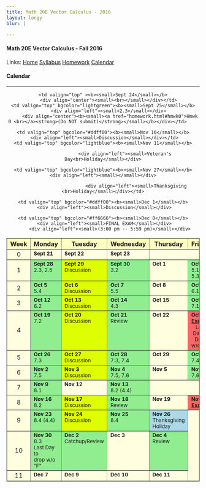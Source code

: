 ```yaml
---
title: Math 20E Vector Calculus - 2016
layout: longy
blur: |

---  
```

#### Math 20E Vector Calculus - Fall 2016  
  Links: [Home][math20eHome]    [Syllabus][math20eSyl]    [Homework][math20eHW]    [Calendar][math20eCal]
    
   [math20eHome]:http://thanghuynh.org/teaching/math20e_f16.html
   [math20eSyl]:http://thanghuynh.org/teaching/math20e_f16_syllabus.html  
   [math20eHW]:http://thanghuynh.org/teaching/math20e_f16_hw.html  
   [math20eCal]:http://thanghuynh.org/teaching/math20e_f16_cal.html  

#### Calendar    
---  


<center>           
<table bgcolor="#ffffe0" cellpadding="5" cellspacing="0" border="1">
<tbody>

<tr bgcolor="#ffffc0">
    <th width="10%">Week</th>
    <th width="18%">Monday</th>
    <th width="18%">Tuesday</th>
    <th width="18%">Wednesday</th>
    <th width="18%">Thursday</th>
    <th width="18%">Friday</th>
</tr>

<tr>
    <td align="center">0<br></td>
    <td valign="top" ><b><small>Sept 21</small></b>                <div align="left"><small></small></div>                </td>
    <td valign="top" ><b><small>Sept 22</small></b> <div align="left"><small></small></div>
</td>
    <td valign="top" ><b><small>Sept 23</small></b><div align="left"><small></small></div>
                	        <div align="center"><b><small></strong></small></b></div>
                	        </td>
    
    <td valign="top" ><b><small>Sept 24</small></b>
        <div align="center"><small><br></small></div></td>
    <td valign="top" bgcolor="lightgreen"><b><small>Sept 25</small></b>
        <div align="left"><small>2.3</small></div>
         <div align="center"><b><small><a href="homework.html#hmwk0">Hmwk 0 <br></a><strong>(Do NOT submit)</strong></small></b></div></td>    
</tr>

<tr>
    <td align="center">1<br></td>
    <td valign="top" bgcolor="lightgreen"><b><small>Sept 28</small></b>                <div align="left"><small>2.3, 2.5</small></div>        
        </td>
    <td valign="top" bgcolor="#ddff00"><b><small>Sept 29</small></b> <div align="left"><small>Discussion</small></div>
</td>
    <td valign="top" bgcolor="lightgreen"><b><small>Sept 30</small></b><div align="left"><small>3.2</small></div>                	       
    </td>
    <td valign="top" ><b><small>Oct 1</small></b>
        <div align="center"><small><br></small></div></td>
    <td valign="top" bgcolor="lightgreen"><b><small>Oct 2</small></b>
        <div align="left"><small>5.1-5.3</small></div>
</td>
        </td>
</tr>

<tr>
    <td align="center">2<br></td>
    <td valign="top" bgcolor="lightgreen"><b><small>Oct 5</small></b>
        <div align="left"><small>5.4</small></div></td>
	<td valign="top" bgcolor="#ddff00"><b><small>Oct 6</small></b>
		 <div align="left"><small>Discussion</small></div> 
</td>
    <td valign="top" bgcolor="lightgreen"><b><small>Oct 7</small></b>
        <div align="left"><small>5.5</small></div>	      
    <td valign="top" ><b><small>Oct 8</small></b>
		<div align="left"><small></small></div></td>
    <td valign="top" bgcolor="lightgreen"><b><small>Oct 9</small></b>
        <div align="left"><small>6.1</small></div></td>
</tr>

<tr>
    <td align="center">3<br></td>
    <td valign="top" bgcolor="lightgreen"><b><small>Oct 12</small></b>
        <div align="left"><small>6.2</small></div></td>
	<td valign="top" bgcolor="#ddff00"><b><small>Oct 13</small></b>
	 <div align="left"><small>Discussion</small></div></td>
    <td valign="top" bgcolor="lightgreen"><b><small>Oct 14</small></b>
        <div align="left"><small>4.3</small></div>	       </td>
    <td valign="top" ><b><small>Oct 15</small></b>
		<div align="left"><small></small></div></td>
    <td valign="top" bgcolor="lightgreen"><b><small>Oct 16</small></b>
        <div align="left"><small>7.1</small></div></td>
</tr>

<tr>
    <td align="center">4<br></td>
    <td valign="top" bgcolor="lightgreen"><b><small>Oct 19</small></b>
        <div align="left"><small>7.2</small></div></td>
	<td valign="top" bgcolor="#ddff00"><b><small>Oct 20</small></b> 
	 <div align="left"><small>Discussion</small></div></td>
    <td valign="top" bgcolor="lightgreen"><b><small>Oct 21</small></b>
        <div align="left"><small>Review</small></div>	       </td>
    <td valign="top" ><b><small>Oct 22</small></b>
		<div align="left"><small></small></div></td>
    <td valign="top" bgcolor="#ff6666"><b><small>Oct 23</small></b>
        <div align="center"><small><a href="homework.html#exam1"><strong>Exam 1</strong></a></small></div>
            <div align="center"><small>Last Day to<br>Drop w/o 'W'</small></div>
</td>
</tr>

<tr>
    <td align="center">5<br></td>
    <td valign="top" bgcolor="lightgreen"><b><small>Oct 26</small></b>
        <div align="left"><small>7.3</small></div></td>
	<td valign="top" bgcolor="#ddff00"><b><small>Oct 27</small></b>
	 <div align="left"><small>Discussion</small></div></td>
    <td valign="top" bgcolor="lightgreen"><b><small>Oct 28</small></b>
<div align="left"><small>7.3, 7.4</small></div></td>	       </td>
	<td valign="top" ><b><small>Oct 29</small></b>
		<div align="left"><small></small></div></td>
    <td valign="top" bgcolor="lightgreen"><b><small>Oct 30</small></b>
        <div align="center"><b><small></small></b></div>
        <div align="left"><small>7.4</small></div></td>
</td>
</tr>

<tr>
    <td align="center">6<br></td>
    <td valign="top" bgcolor="lightgreen"><b><small>Nov 2</small></b>
        <div align="left"><small>7.5</small></div></td>
	<td valign="top" bgcolor="#ddff00"><b><small>Nov 3</small></b> 
	 <div align="left"><small>Discussion</small></div>
	       <!--div align="center"><b><small><a href="homework.html#hmwk5">Hmwk 5 Due</a></small></b></div>-->
	       </td>
    <td valign="top" bgcolor="lightgreen"><b><small>Nov 4</small></b>
        <div align="left"><small>7.5, 7.6</small></div></td>
    <td valign="top" ><b><small>Nov 5</small></b>
		<div align="left"><small></small></div></td>
    <td valign="top" bgcolor="lightgreen"><b><small>Nov 6</small></b>
        <div align="left"><small>7.6</small></div></td>
</tr>

<tr>
    <td align="center">7<br></td>
    <td valign="top" bgcolor="lightgreen"><b><small>Nov 9</small></b>
        <div align="left"><small>8.1</small></div></td>

	<td valign="top" bgcolor="#ddff00"><b><small>Nov 10</small></b>
	 <div align="left"><small>Discussion</small></div></td>
    <td valign="top" bgcolor="lightblue"><b><small>Nov 11</small></b>

                    <div align="left"><small>Veteran's Day<br>Holiday</small></div>
</td>
    <td valign="top" ><b><small>Nov 12</small></b>
		<div align="left"><small></small></div></td>
    <td valign="top" bgcolor="lightgreen"><b><small>Nov 13</small></b>
        <div align="left"><small>8.2 (4.4)</small></div></td>
</tr>

<tr>
    <td align="center">8<br></td>
    <td valign="top" bgcolor="lightgreen"><b><small>Nov 16</small></b>
        <div align="left"><small>8.2</small></div></td>
    <td valign="top" bgcolor="#ddff00"><b><small>Nov 17</small></b>
     <div align="left"><small>Discussion</small></div>
    	        <!--div align="center"><b><small><a href="homework.html#hmwk7">Hmwk 7 Due</a></small></b></div>-->
    	        </td>
    <td valign="top" bgcolor="lightgreen"><b><small>Nov 18</small></b>
        <div align="left"><small>Review</small></div></td>
    <td valign="top" ><b><small>Nov 19</small></b>
        <div align="left"><small></small></div></b></td>
    <td valign="top" bgcolor="#ff6666"><b><small>Nov 20</small></b>
        <div align="center"><b><small><a href="homework.html#exam1">Exam 2</a></small></b></div></td></td>
</tr>

<tr>
    <td align="center">9<br></td>
    <td valign="top" bgcolor="lightgreen"><b><small>Nov 23</small></b>
        <div align="left"><small>8.4 (4.4)</small></div></td>
    <td valign="top" bgcolor="#ddff00"><b><small>Nov 24</small></b>
     <div align="left"><small>Discussion</small></div>
</td>
    <td valign="top" bgcolor="lightgreen"><b><small>Nov 25</small></b>
    <div align="left"><small>8.4</small></div>
	<td valign="top" bgcolor="lightblue"><b><small>Nov 26</small></b>
		            <div align="left"><small>Thanksgiving <br>Holiday</small></div>
		<div align="left"><small></small></div></td>

    <td valign="top" bgcolor="lightblue"><b><small>Nov 27</small></b>
    <div align="left"><small></small></div>

    	 		            <div align="left"><small>Thanksgiving <br>Holiday</small></div></td>
</td>
</tr>

<tr>
    <td align="center">10<br></td>
    <td valign="top" bgcolor="lightgreen"><b><small>Nov 30</small></b>
        <div align="left"><small>8.3 </small></div>
            	 <div align="left"><small>Last Day to <br>drop w/o "F"</small></div></td>
        
	<td valign="top" bgcolor="#ddff00"><b><small>Dec 1</small></b>
	 <div align="left"><small>Discussion</small></div>
</td>
    <td valign="top" bgcolor="lightgreen"><b><small>Dec 2</small></b>
        <div align="left"><small>Catchup/Review</small></div>	    	     </td>
    <td valign="top" ><b><small>Dec 3</small></b>
        <div align="center"><small></`small></div></b></td>
    <td valign="top" bgcolor="lightgreen"><b><small>Dec 4</small></b>
        <div align="left"><small>Review</small></div></b></td>
</tr>

<tr>
    <td align="center">11<br></td>
    <td valign="top" ><b><small>Dec 7</small></b></td>
        
	<td valign="top" bgcolor="#ff6666"><b><small>Dec 8</small></b>
	 <div align="left"><small>FINAL EXAM</small></div>
	 	 <div align="left"><small>(3:00 pm -- 5:59 pm)</small></div>
</td>
    <td valign="top" bgcolor=""><b><small>Dec 9</small></b>
        <div align="left"><small></small></div>	    	       </td>
    <td valign="top" ><b><small>Dec 10</small></b>
        <div align="center"><small></small></div></b></td>
    <td valign="top" bgcolor=""><b><small>Dec 11</small></b>
        <div align="left"><small></small></div></b></td>
</tr>



</tbody>           
</table>
</center>


